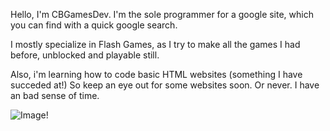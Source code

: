 Hello, I'm CBGamesDev. I'm the sole programmer for a google site, which you can find with a quick google search. 

I mostly specialize in Flash Games, as I try to make all the games I had before, unblocked and playable still. 

Also, i'm learning how to code basic HTML websites (something I have succeded at!) So keep an eye out for some websites soon. Or never. I have an bad sense of time. 

<img src="https://pbs.twimg.com/media/Bun9MwsCIAALrRg?format=jpg&amp;name=small" alt="Image"/>!
